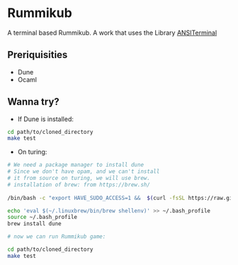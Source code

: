 # Rummikub

A terminal based Rummikub. A work that uses the Library [ANSITerminal](https://github.com/Chris00/ANSITerminal)

## Preriquisities

- Dune
- Ocaml

##  Wanna try?

- If Dune is installed:

```bash
cd path/to/cloned_directory
make test
```

- On turing:

```bash
# We need a package manager to install dune
# Since we don't have opam, and we can't install
# it from source on turing, we will use brew.
# installation of brew: from https://brew.sh/ 
 
/bin/bash -c "export HAVE_SUDO_ACCESS=1 &&  $(curl -fsSL https://raw.githubusercontent.com/Homebrew/install/master/install.sh)"

echo 'eval $(~/.linuxbrew/bin/brew shellenv)' >> ~/.bash_profile
source ~/.bash_profile
brew install dune

# now we can run Rummikub game:

cd path/to/cloned_directory
make test
```

